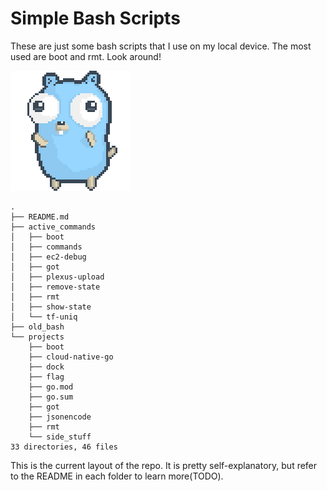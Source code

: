 # Simple Bash Scripts

These are just some bash scripts that I use on my local device. The most used are boot and rmt. Look around!

![Go Gopher Dancing]("./../.images/gopher-dance-long-3x.gif)

```
.
├── README.md
├── active_commands
│   ├── boot
│   ├── commands
│   ├── ec2-debug
│   ├── got
│   ├── plexus-upload
│   ├── remove-state
│   ├── rmt
│   ├── show-state
│   └── tf-uniq
├── old_bash
└── projects
    ├── boot
    ├── cloud-native-go
    ├── dock
    ├── flag
    ├── go.mod
    ├── go.sum
    ├── got
    ├── jsonencode
    ├── rmt
    └── side_stuff
33 directories, 46 files
```

This is the current layout of the repo. It is pretty self-explanatory, but refer to the README in each folder to learn more(TODO).